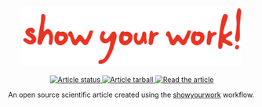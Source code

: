 <p align="center">
<a href="https://github.com/showyourwork/showyourwork">
<img width = "450" src="https://raw.githubusercontent.com/showyourwork/.github/main/images/showyourwork.png" alt="showyourwork"/>
</a>
<br>
<br>
<a href="https://github.com/zonca/showyourwork_globus_demo/actions/workflows/build.yml">
<img src="https://github.com/zonca/showyourwork_globus_demo/actions/workflows/build.yml/badge.svg?branch=main" alt="Article status"/>
</a>
<a href="https://github.com/zonca/showyourwork_globus_demo/raw/main-pdf/arxiv.tar.gz">
<img src="https://img.shields.io/badge/article-tarball-blue.svg?style=flat" alt="Article tarball"/>
</a>
<a href="https://github.com/zonca/showyourwork_globus_demo/raw/main-pdf/ms.pdf">
<img src="https://img.shields.io/badge/article-pdf-blue.svg?style=flat" alt="Read the article"/>
</a>
</p>

An open source scientific article created using the [showyourwork](https://github.com/showyourwork/showyourwork) workflow.
